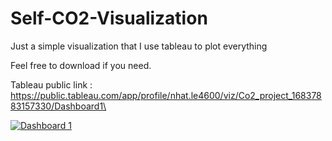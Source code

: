 # Self-CO2-Visualization
Just a simple visualization that I use tableau to plot everything 

Feel free to download if you need.

Tableau public link : https://public.tableau.com/app/profile/nhat.le4600/viz/Co2_project_16837883157330/Dashboard1\

<div class='tableauPlaceholder' id='viz1683890572986' style='position: relative'><noscript><a href='#'><img alt='Dashboard 1 ' src='https:&#47;&#47;public.tableau.com&#47;static&#47;images&#47;Co&#47;Co2_project_16837883157330&#47;Dashboard1&#47;1_rss.png' style='border: none' /  scriptElement.src = 'https://public.tableau.com/javascripts/api/viz_v1.js';                    vizElement.parentNode.insertBefore(scriptElement, vizElement);                </script>

